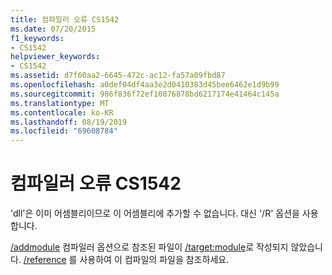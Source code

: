 ```yaml
---
title: 컴파일러 오류 CS1542
ms.date: 07/20/2015
f1_keywords:
- CS1542
helpviewer_keywords:
- CS1542
ms.assetid: d7f60aa2-6645-472c-ac12-fa57a09fbd87
ms.openlocfilehash: a0def04df4aa3e2d0410383d45bee6462e1d9b99
ms.sourcegitcommit: 986f836f72ef10876878bd6217174e41464c145a
ms.translationtype: MT
ms.contentlocale: ko-KR
ms.lasthandoff: 08/19/2019
ms.locfileid: "69608784"
---
```

# <a name="compiler-error-cs1542"></a>컴파일러 오류 CS1542
'dll'은 이미 어셈블리이므로 이 어셈블리에 추가할 수 없습니다. 대신 '/R' 옵션을 사용합니다.  
  
 [/addmodule](../language-reference/compiler-options/addmodule-compiler-option.md) 컴파일러 옵션으로 참조된 파일이 [/target:module](../language-reference/compiler-options/target-module-compiler-option.md)로 작성되지 않았습니다. [/reference](../language-reference/compiler-options/reference-compiler-option.md) 를 사용하여 이 컴파일의 파일을 참조하세요.

